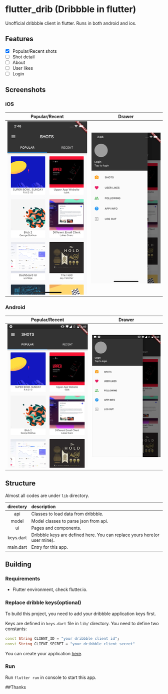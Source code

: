 # flutter_drib (Dribbble in flutter)

Unofficial dribbble client in flutter. Runs in both android and ios.

## Features
- [x] Popular/Recent shots
- [ ] Shot detail
- [ ] About
- [ ] User likes
- [ ] Login

## Screenshots

### iOS
| Popular/Recent | Drawer |
| :-------------: | :-------------: |
|![Popular/Recent](art/ios/popular_recent.png)|![Drawer](art/ios/drawer.png)|

### Android
| Popular/Recent | Drawer |
| :-------------: | :-------------: |
|![Popular/Recent](art/android/popular_recent.png)|![Drawer](art/android/drawer.png)|


## Structure
Almost all codes are under `lib` directory.

directory | description
:--: | :--
api | Classes to load data from dribbble.
model | Model classes to parse json from api.
ui | Pages and components.
keys.dart | Dribbble keys are defined here. You can replace yours here(or user mine).
main.dart | Entry for this app.

## Building

### Requirements
- Flutter environment, check flutter.io.

### Replace dribble keys(optional)
To build this project, you need to add your dribbble application keys first.

Keys are defined in `keys.dart` file in `lib/` directory. You need to define two constants:
```dart
const String CLIENT_ID = "your dribbble client id";
const String CLIENT_SECRET = "your dribbble client secret"
```
You can create your application [here](https://dribbble.com/account/applications/new).

### Run
Run `flutter run` in console to start this app.


##Thanks
